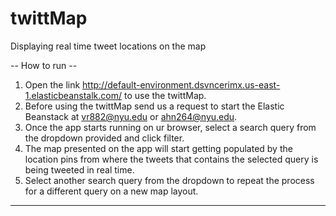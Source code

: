 # twittMap
Displaying real time tweet locations on the map

-- How to run --
1. Open the link http://default-environment.dsvncerimx.us-east-1.elasticbeanstalk.com/ to use the twittMap.
2. Before using the twittMap send us a request to start the Elastic Beanstack at vr882@nyu.edu or ahn264@nyu.edu.
3. Once the app starts running on ur browser, select a search query from the dropdown provided and click filter.
4. The map presented on the app will start getting populated by the location pins from where the tweets that contains the selected query is being tweeted in real time.
5. Select another search query from the dropdown to repeat the process for a different query on a new map layout.

-----------------
